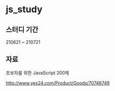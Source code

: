# js_study

## 스터디 기간
210621 ~ 210721

## 자료
초보자를 위한 JavaScript 200제

http://www.yes24.com/Product/Goods/70746749
